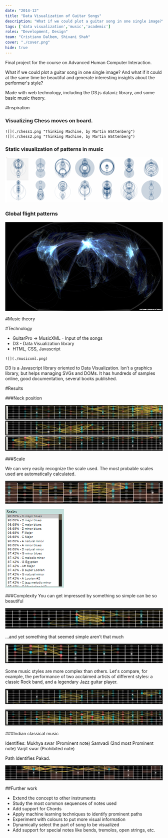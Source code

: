 ```yaml
---
date: "2014-12"
title: "Data Visualization of Guitar Songs"
description: "What if we could plot a guitar song in one single image?"
tags: ['data visualization','music','academic']
roles: "Development, Design"
team: "Cristiano Dalbem, Shivani Shah"
cover: "./cover.png"
hide: true
---
```



Final project for the course on Advanced Human Computer Interaction.

What if we could plot a guitar song in one single image? And what if it could at the same time be beautiful and generate interesting insights about the performer's style?

Made with web technology, including the D3.js dataviz library, and some basic music theory.
 

#Inspiration

### Visualizing Chess moves on board.

```grid|2
![](./chess1.png "Thinking Machine, by Martin Wattenberg")
![](./chess2.png "Thinking Machine, by Martin Wattenberg")
```

### Static visualization of patterns in music

![](./shapeofsong1.png "The Shape of Song, by Martin Wattenberg")

### Global flight patterns

![](./airplanes1.png "BBC News")

#Music theory


#Technology

- GuitarPro -> MusicXML  -  Input of the songs
- D3  -  Data Visualization library
- HTML, CSS, Javascript
 
```grid|1
![](./musicxml.png)
```

D3 is a Javascript library oriented to Data Visualization. Isn’t a graphics library, but helps managing SVGs and DOMs. It has hundreds of samples online, good documentation, several books published.


#Results


###Neck position

![](./stevevai-fortheloveofgod.png "Steve Vai - For The Love Of God")
![](./jimihendrix-purplehaze.png "Jimi Hendrix - Purple Haze")
![](./pacodelucia-entredosaguas.png "Paco de Lucia - Entre Dos Aguas")

###Scale

We can very easily recognize the scale used. The most probable scales used are automatically calculated.


![](./santana-blackmagicwoman.png "Santana - Black Magic Woman")

![](./scales.png)

###Complexity
You can get impressed by something so simple can be so beautiful

![](./pinkfloyd-comfortablynumb.png "Pink Floyd - Comfortably Numb")

...and yet something that seemed simple aren’t that much

![](./boleroravel.png "Maurice Ravel - Bolero")

Some music styles are more complex than others. Let's compare, for example, the performance of two acclaimed artists of different styles: a classic Rock band, and a legendary Jazz guitar player.

![](./ledzeppelin-stairwaytoheaven.png "Led Zeppelin - Stairway To Heaven (Rock)")

![](./patmetheny-haveyouheard.png "Pat Metheny - Have You Heard (Jazz)")

###Indian classical music

Identifies:
Mukhya swar (Prominent note)
Samvadi (2nd most Prominent note)
Varjit swar (Prohibited note)

Path Identifies Pakad.

![](./raagbhairvi.png "Raag bhairvi")


##Further work

- Extend the concept to other instruments
- Study the most common sequences of notes used
- Add support for Chords
- Apply machine learning techniques to identify prominent paths
- Experiment with colours to put more visual information
- Dynamically select the part of song to be visualized 
- Add support for special notes like bends, tremolos, open strings, etc.
